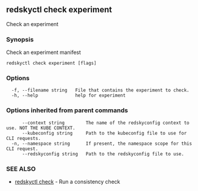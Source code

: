 ## redskyctl check experiment

Check an experiment

### Synopsis

Check an experiment manifest

```
redskyctl check experiment [flags]
```

### Options

```
  -f, --filename string   File that contains the experiment to check.
  -h, --help              help for experiment
```

### Options inherited from parent commands

```
      --context string        The name of the redskyconfig context to use. NOT THE KUBE CONTEXT.
      --kubeconfig string     Path to the kubeconfig file to use for CLI requests.
  -n, --namespace string      If present, the namespace scope for this CLI request.
      --redskyconfig string   Path to the redskyconfig file to use.
```

### SEE ALSO

* [redskyctl check](redskyctl_check.md)	 - Run a consistency check

